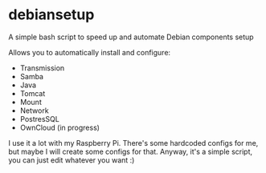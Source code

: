 # debiansetup
A simple bash script to speed up and automate Debian components setup

Allows you to automatically install and configure:
- Transmission
- Samba
- Java
- Tomcat
- Mount
- Network
- PostresSQL
- OwnCloud (in progress)

I use it a lot with my Raspberry Pi. There's some hardcoded configs for me, but maybe I will create some configs for that. Anyway, it's a simple script, you can just edit whatever you want :)
